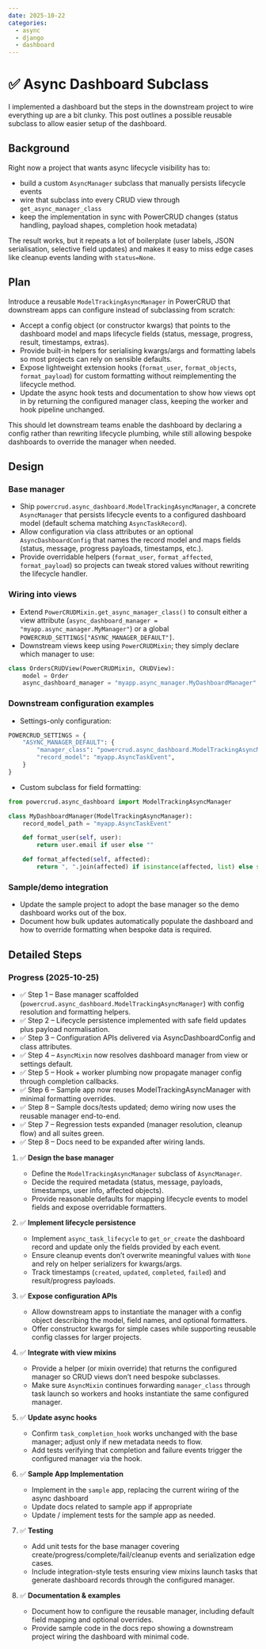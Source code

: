 ```yaml
---
date: 2025-10-22
categories:
  - async
  - django
  - dashboard
---
```

# ✅ Async Dashboard Subclass

I implemented a dashboard but the steps in the downstream project to wire everything up are a bit clunky. This post outlines a possible reusable subclass to allow easier setup of the dashboard.
<!-- more -->

## Background

Right now a project that wants async lifecycle visibility has to:

- build a custom `AsyncManager` subclass that manually persists lifecycle events
- wire that subclass into every CRUD view through `get_async_manager_class`
- keep the implementation in sync with PowerCRUD changes (status handling, payload shapes, completion hook metadata)

The result works, but it repeats a lot of boilerplate (user labels, JSON serialisation, selective field updates) and makes it easy to miss edge cases like cleanup events landing with `status=None`.

## Plan

Introduce a reusable `ModelTrackingAsyncManager` in PowerCRUD that downstream apps can configure instead of subclassing from scratch:

- Accept a config object (or constructor kwargs) that points to the dashboard model and maps lifecycle fields (status, message, progress, result, timestamps, extras).
- Provide built-in helpers for serialising kwargs/args and formatting labels so most projects can rely on sensible defaults.
- Expose lightweight extension hooks (`format_user`, `format_objects`, `format_payload`) for custom formatting without reimplementing the lifecycle method.
- Update the async hook tests and documentation to show how views opt in by returning the configured manager class, keeping the worker and hook pipeline unchanged.

This should let downstream teams enable the dashboard by declaring a config rather than rewriting lifecycle plumbing, while still allowing bespoke dashboards to override the manager when needed.

## Design

### Base manager

- Ship `powercrud.async_dashboard.ModelTrackingAsyncManager`, a concrete `AsyncManager` that persists lifecycle events to a configured dashboard model (default schema matching `AsyncTaskRecord`).
- Allow configuration via class attributes or an optional `AsyncDashboardConfig` that names the record model and maps fields (status, message, progress payloads, timestamps, etc.).
- Provide overridable helpers (`format_user`, `format_affected`, `format_payload`) so projects can tweak stored values without rewriting the lifecycle handler.

### Wiring into views

- Extend `PowerCRUDMixin.get_async_manager_class()` to consult either a view attribute (`async_dashboard_manager = "myapp.async_manager.MyManager"`) or a global `POWERCRUD_SETTINGS["ASYNC_MANAGER_DEFAULT"]`.
- Downstream views keep using `PowerCRUDMixin`; they simply declare which manager to use:

```python
class OrdersCRUDView(PowerCRUDMixin, CRUDView):
    model = Order
    async_dashboard_manager = "myapp.async_manager.MyDashboardManager"
```

### Downstream configuration examples

- Settings-only configuration:

```python
POWERCRUD_SETTINGS = {
    "ASYNC_MANAGER_DEFAULT": {
        "manager_class": "powercrud.async_dashboard.ModelTrackingAsyncManager",
        "record_model": "myapp.AsyncTaskEvent",
    }
}
```

- Custom subclass for field formatting:

```python
from powercrud.async_dashboard import ModelTrackingAsyncManager

class MyDashboardManager(ModelTrackingAsyncManager):
    record_model_path = "myapp.AsyncTaskEvent"

    def format_user(self, user):
        return user.email if user else ""

    def format_affected(self, affected):
        return ", ".join(affected) if isinstance(affected, list) else str(affected)
```

### Sample/demo integration

- Update the sample project to adopt the base manager so the demo dashboard works out of the box.
- Document how bulk updates automatically populate the dashboard and how to override formatting when bespoke data is required.

## Detailed Steps

### Progress (2025-10-25)

- ✅ Step 1 – Base manager scaffolded (`powercrud.async_dashboard.ModelTrackingAsyncManager`) with config resolution and formatting helpers.
- ✅ Step 2 – Lifecycle persistence implemented with safe field updates plus payload normalisation.
- ✅ Step 3 – Configuration APIs delivered via AsyncDashboardConfig and class attributes.
- ✅ Step 4 – `AsyncMixin` now resolves dashboard manager from view or settings default.
- ✅ Step 5 – Hook + worker plumbing now propagate manager config through completion callbacks.
- ✅ Step 6 – Sample app now reuses ModelTrackingAsyncManager with minimal formatting overrides.
- ✅ Step 8 – Sample docs/tests updated; demo wiring now uses the reusable manager end-to-end.
- ✅ Step 7 – Regression tests expanded (manager resolution, cleanup flow) and all suites green.
- ✅ Step 8 – Docs need to be expanded after wiring lands.

1. ✅ **Design the base manager**

      - Define the `ModelTrackingAsyncManager` subclass of `AsyncManager`.
      - Decide the required metadata (status, message, payloads, timestamps, user info, affected objects).
      - Provide reasonable defaults for mapping lifecycle events to model fields and expose overridable formatters.

2. ✅ **Implement lifecycle persistence**

    - Implement `async_task_lifecycle` to `get_or_create` the dashboard record and update only the fields provided by each event.
    - Ensure cleanup events don’t overwrite meaningful values with `None` and rely on helper serializers for kwargs/args.
    - Track timestamps (`created`, `updated`, `completed`, `failed`) and result/progress payloads.

3. ✅ **Expose configuration APIs**

    - Allow downstream apps to instantiate the manager with a config object describing the model, field names, and optional formatters.
    - Offer constructor kwargs for simple cases while supporting reusable config classes for larger projects.

4. ✅ **Integrate with view mixins**

    - Provide a helper (or mixin override) that returns the configured manager so CRUD views don’t need bespoke subclasses.
    - Make sure `AsyncMixin` continues forwarding `manager_class` through task launch so workers and hooks instantiate the same configured manager.

5. ✅ **Update async hooks**

    - Confirm `task_completion_hook` works unchanged with the base manager; adjust only if new metadata needs to flow.
    - Add tests verifying that completion and failure events trigger the configured manager via the hook.

6. ✅ **Sample App Implementation**

    - Implement in the `sample` app, replacing the current wiring of the async dashboard
    - Update docs related to sample app if appropriate
    - Update / implement tests for the sample app as needed.

7. ✅ **Testing**

    - Add unit tests for the base manager covering create/progress/complete/fail/cleanup events and serialization edge cases.
    - Include integration-style tests ensuring view mixins launch tasks that generate dashboard records through the configured manager.

8. ✅ **Documentation & examples**

    - Document how to configure the reusable manager, including default field mapping and optional overrides.
    - Provide sample code in the docs repo showing a downstream project wiring the dashboard with minimal code.

 
